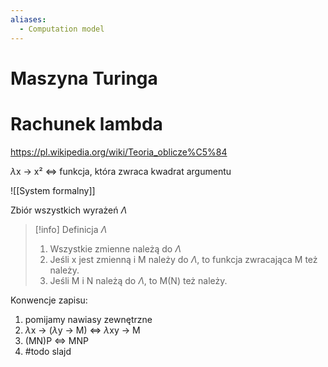 ```yaml
---
aliases:
  - Computation model
---
```

# Maszyna Turinga
# Rachunek lambda
https://pl.wikipedia.org/wiki/Teoria_oblicze%C5%84

$\lambda$x -> x² <=> funkcja, która zwraca kwadrat argumentu

![[System formalny]]

Zbiór wszystkich wyrażeń $\Lambda$
>[!info] Definicja $\Lambda$
>1. Wszystkie zmienne należą do $\Lambda$
>2. Jeśli x jest zmienną i M należy do $\Lambda$, to funkcja zwracająca M też należy.
>3. Jeśli M i N należą do $\Lambda$, to M(N) też należy.

Konwencje zapisu:
1. pomijamy nawiasy zewnętrzne
2. $\lambda$x -> ($\lambda$y -> M) <=> $\lambda$xy -> M
3. (MN)P <=> MNP
4. #todo slajd
